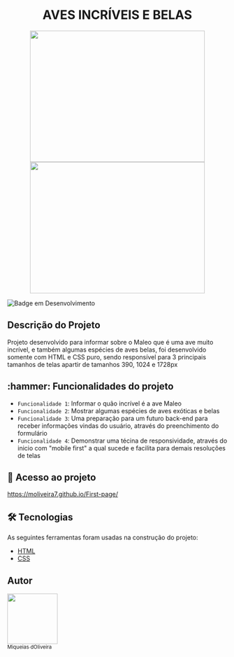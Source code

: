 <h1 align="center"> AVES INCRÍVEIS E BELAS </h1>

<p align="center">
<img width="400" height="300" src="https://user-images.githubusercontent.com/79464488/227384118-17895d6e-079e-4bfa-b793-dce541bd6cb6.png">
<img width="400" height="300" src="https://user-images.githubusercontent.com/79464488/227384427-62984797-ad9b-414b-b8d8-fbaff8a205b6.png">
</p>


![Badge em Desenvolvimento](http://img.shields.io/static/v1?label=STATUS&message=EM%20DESENVOLVIMENTO&color=GREEN&style=for-the-badge)

 
<h2>Descrição do Projeto</h2>

Projeto desenvolvido para informar sobre o Maleo que é uma ave muito incrível, e também algumas espécies de aves belas, foi desenvolvido somente com HTML e CSS puro,
sendo responsível para 3 principais tamanhos de telas apartir de tamanhos 390, 1024 e 1728px

<h2> :hammer: Funcionalidades do projeto</h2>

- `Funcionalidade 1`: Informar o quão incrível é a ave Maleo
- `Funcionalidade 2`: Mostrar algumas espécies de aves exóticas e belas
- `Funcionalidade 3`: Uma preparação para um futuro back-end para receber informações vindas do usuário, 
                      através do preenchimento do formulário
- `Funcionalidade 4`: Demonstrar uma técina de responsividade, através do inicio com "mobile first" a qual 
                      sucede e facilita para demais resoluções de telas
 
<h2> 📁 Acesso ao projeto</h2>

https://moliveira7.github.io/First-page/


<h2> 🛠 Tecnologias </h2>

As seguintes ferramentas foram usadas na construção do projeto:

- [HTML](https://developer.mozilla.org/en-US/docs/Web/HTML)
- [CSS](https://developer.mozilla.org/en-US/docs/Web/CSS)


<h2> Autor </h2>

[<img src="https://user-images.githubusercontent.com/79464488/227403813-ee4aa30f-fa86-443e-a9b2-6a056945c377.jpeg" width=115><br><sub>Miqueias dOliveira</sub>](https://github.com/Moliveira7)

